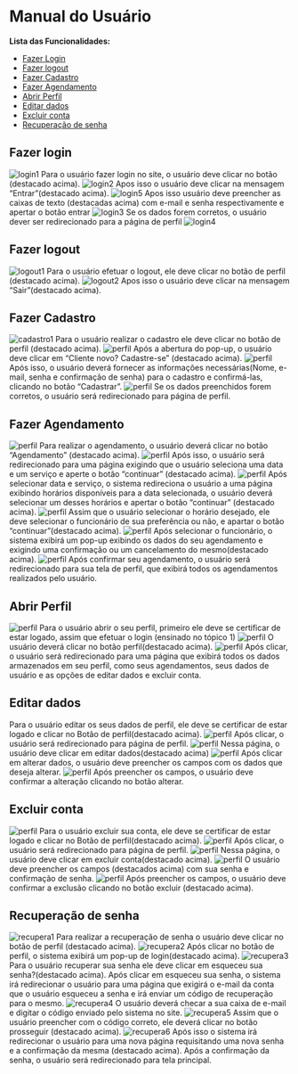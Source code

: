 # Manual do Usuário

**Lista das Funcionalidades:**

 - [Fazer Login](#Fazer-Login)
 - [Fazer logout](#Fazer-logout)
 - [Fazer Cadastro](#Fazer-Cadastro)
 - [Fazer Agendamento](#Fazer-Agendamento)
 - [Abrir Perfil](#Abrir-Perfil)
 - [Editar dados](#Editar-dados)
 - [Excluir conta](#Excluir-conta)
 - [Recuperação de senha](#Recuperação-de-senha)

## Fazer login
![login1](IMGS/perfil.png)
Para o usuário fazer login no site, o usuário deve clicar no botão (destacado acima). 
![login2](IMGS/entrar.jpg)
Apos isso o usuário deve clicar na mensagem “Entrar”(destacado acima).
![login5](IMGS/log.jpg)
Apos isso usuário deve preencher as caixas de texto (destacadas acima) com e-mail e senha respectivamente e apertar o botão entrar 
![login3](IMGS/entrar_senha.jpg)
Se os dados forem corretos, o usuário dever ser redirecionado para a página de perfil 
![login4](IMGS/pagina_de_perfil.jpeg)

## Fazer logout
![logout1](IMGS/perfil.png)
Para o usuário efetuar o logout, ele deve clicar no botão de perfil (destacado acima).
![logout2](IMGS/sair.jpg)
Apos isso o usuário deve clicar na mensagem “Sair”(destacado acima).

## Fazer Cadastro
![cadastro1](IMGS/perfil.png)
Para o usuário realizar o cadastro ele deve clicar no botão de perfil (destacado acima). 
![perfil](IMGS/mainpage.png)
Após a abertura do pop-up, o usuário deve clicar em “Cliente novo? Cadastre-se” (destacado acima). 
![perfil](IMGS/mainpage.png)
Após isso, o usuário deverá fornecer as informações necessárias(Nome, e-mail, senha e confirmação de senha) para o cadastro e confirmá-las, clicando no botão “Cadastrar”.
![perfil](IMGS/mainpage.png)
Se os dados preenchidos forem corretos, o usuário será redirecionado para página de perfil.

## Fazer Agendamento
![perfil](IMGS/mainpage.png)
Para realizar o agendamento, o usuário deverá clicar no botão “Agendamento” (destacado acima).
![perfil](IMGS/mainpage.png)
 Após isso, o usuário será redirecionado para uma página exigindo que o usuário seleciona uma data e um serviço e aperte o botão “continuar” (destacado acima). 
![perfil](IMGS/mainpage.png)
Após selecionar data e serviço, o sistema redireciona o usuário a uma página exibindo horários disponíveis para a data selecionada, o usuário deverá selecionar um desses horários e apertar o botão “continuar” (destacado acima).
![perfil](IMGS/mainpage.png)
Assim que o usuário selecionar o horário desejado, ele deve selecionar o funcionário de sua preferência ou não, e apartar o botão “continuar”(destacado acima). 
![perfil](IMGS/mainpage.png)
Após selecionar o funcionário, o sistema exibirá um pop-up exibindo os dados do seu agendamento e exigindo uma confirmação ou um cancelamento do mesmo(destacado acima).
![perfil](IMGS/mainpage.png)
Após confirmar seu agendamento, o usuário será redirecionado para sua tela de perfil, que exibirá todos os agendamentos realizados pelo usuário.

## Abrir Perfil
![perfil](IMGS/mainpage.png)
Para o usuário abrir o seu perfil, primeiro ele deve se certificar de estar logado, assim que efetuar o login (ensinado no tópico 1) 
![perfil](IMGS/mainpage.png)
O usuário deverá clicar no botão perfil(destacado acima).
![perfil](IMGS/mainpage.png)
Após clicar, o usuário será redirecionado para uma página que exibirá todos os dados armazenados em seu perfil, como seus agendamentos, seus dados de usuário e as opções de editar dados e excluir conta.

## Editar dados

Para o usuário editar os seus dados de perfil, ele deve se certificar de estar logado e clicar no Botão de perfil(destacado acima). 
![perfil](IMGS/mainpage.png)
Após clicar, o usuário será redirecionado para página de perfil.
![perfil](IMGS/mainpage.png)
Nessa página, o usuário deve clicar em editar dados(destacado acima)
![perfil](IMGS/mainpage.png)
Após clicar em alterar dados, o usuário deve preencher os campos com os dados que deseja alterar. 
![perfil](IMGS/mainpage.png)
Após preencher os campos, o usuário deve confirmar a alteração clicando no botão alterar.

## Excluir conta
![perfil](IMGS/mainpage.png)
Para o usuário excluir sua conta, ele deve se certificar de estar logado e clicar no Botão de perfil(destacado acima).
 ![perfil](IMGS/mainpage.png)
Após clicar, o usuário será redirecionado para página de perfil. 
![perfil](IMGS/mainpage.png)
Nessa página, o usuário deve clicar em excluir conta(destacado acima).
![perfil](IMGS/mainpage.png)
O usuário deve preencher os campos (destacados acima) com sua senha e confirmação de senha. 
![perfil](IMGS/mainpage.png)
Após preencher os campos, o usuário deve confirmar a exclusão clicando no botão excluir (destacado acima).

## Recuperação de senha
![recupera1](IMGS/mainpage.png)
Para realizar a recuperação de senha o usuário deve clicar no botão de perfil (destacado acima). 
![recupera2](IMGS/mainpage.png)
Após clicar no botão de perfil, o sistema exibirá um pop-up de login(destacado acima). 
![recupera3](IMGS/mainpage.png)
Para o usuário recuperar sua senha ele deve clicar em esqueceu sua senha?(destacado acima). 
Após clicar em esqueceu sua senha, o sistema irá redirecionar o usuário para uma página que exigirá o e-mail da conta que o usuário esqueceu a senha e irá enviar um código de recuperação para o mesmo. 
![recupera4](IMGS/mainpage.png)
O usuário deverá checar a sua caixa de e-mail e digitar o código enviado pelo sistema no site.
![recupera5](IMGS/mainpage.png)
Assim que o usuário preencher com o código correto, ele deverá clicar no botão prosseguir (destacado acima). 
![recupera6](IMGS/mainpage.png)
Após isso o sistema irá redirecionar o usuário para uma nova página requisitando uma nova senha e a confirmação da mesma (destacado acima).
Após a confirmação da senha, o usuário será redirecionado para tela principal.
